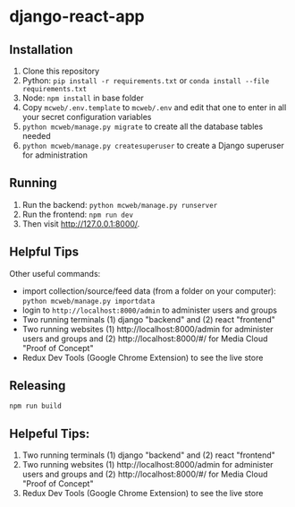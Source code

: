 django-react-app
================

Installation
------------
1. Clone this repository
2. Python: `pip install -r requirements.txt` or `conda install --file requirements.txt` 
3. Node: `npm install` in base folder 
4. Copy `mcweb/.env.template` to `mcweb/.env` and edit that one to enter in all your secret configuration variables
5. `python mcweb/manage.py migrate` to create all the database tables needed
6. `python mcweb/manage.py createsuperuser` to create a Django superuser for administration

Running
-------

1. Run the backend: `python mcweb/manage.py runserver`
2. Run the frontend: `npm run dev`
3. Then visit http://127.0.0.1:8000/.

Helpful Tips
------------

Other useful commands:
* import collection/source/feed data (from a folder on your computer): `python mcweb/manage.py importdata`
* login to `http://localhost:8000/admin` to administer users and groups
* Two running terminals (1) django "backend" and (2) react "frontend"
* Two running websites (1) http://localhost:8000/admin for administer users and groups and (2) http://localhost:8000/#/ for Media Cloud "Proof of Concept"
* Redux Dev Tools (Google Chrome Extension) to see the live store 

Releasing
---------
`npm run build` 

Helpeful Tips: 
---------
1. Two running terminals (1) django "backend" and (2) react "frontend"
2. Two running websites (1) http://localhost:8000/admin for administer users and groups and (2) http://localhost:8000/#/ for Media Cloud "Proof of Concept"
3. Redux Dev Tools (Google Chrome Extension) to see the live store 
